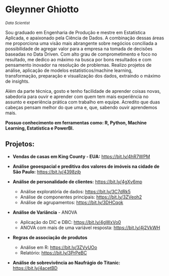 # Gleynner Ghiotto
<sub>*Data Scientist*</sub>

Sou graduado em Engenharia de Produção e mestre em Estatística Aplicada, e apaixonado pela Ciência de Dados. A combinação dessas áreas me proporciona uma visão mais abrangente sobre negócios conciliada a possibilidade de agregar valor para a empresa na tomada de decisões baseadas no Data Driven. Com alto grau de comprometimento e foco no resultado, me dedico ao máximo na busca por bons resultados e com pensamento inovador na resolução de problemas. Realizo projetos de análise, aplicação de modelos estatísticos/machine learning, transformação, preparação e visualização dos dados, extraindo o máximo de insights.

Além da parte técnica, gosto e tenho facilidade de aprender coisas novas, sabedoria para ouvir e aprender com quem tem mais experiência no assunto e experiência prática com trabalho em equipe. Acredito que duas cabeças pensam melhor do que uma e, que, sabendo ouvir aprendemos mais.


**Possuo conhecimento em ferramentas como: R, Python, Machine Learning, Estatística e PowerBI.**
<br>

## Projetos:

- **Vendas de casas em King County - EUA:** <https://bit.ly/4hR7WPM>

- **Análise geoespacial e preditiva dos valores de imóveis na cidade de São Paulo:** <https://bit.ly/4398zjb>

- **Análise de personalidade de clientes:** <https://bit.ly/4gXv6mp>
  
  -  Análise exploratória de dados: <https://bit.ly/3C7dRk5>
  -  Análise de componentes principais: <https://bit.ly/3ZVeoh2>
  -  Análise de agrupamentos: <https://bit.ly/3DHCqok>
 
- **Análise de Variância** - ANOVA
  - Aplicação do DIC e DBC: <https://bit.ly/4gWxVo0>
  - ANOVA com mais de uma variável resposta: <https://bit.ly/4j2VkWH> 

- **Regras de associação de produtos**
  - Análise em R: <https://bit.ly/3ZVyUOo>
  - Relatório: <https://bit.ly/3PrPeBC>   

- **Análise de sobrevivência ao Naufrágio do Titanic:** <https://bit.ly/4acetBD>
